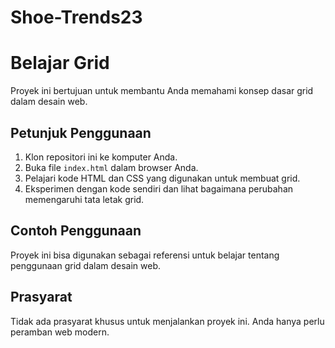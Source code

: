 # Shoe-Trends23

# Belajar Grid

Proyek ini bertujuan untuk membantu Anda memahami konsep dasar grid dalam desain web.

## Petunjuk Penggunaan

1. Klon repositori ini ke komputer Anda.
2. Buka file `index.html` dalam browser Anda.
3. Pelajari kode HTML dan CSS yang digunakan untuk membuat grid.
4. Eksperimen dengan kode sendiri dan lihat bagaimana perubahan memengaruhi tata letak grid.

## Contoh Penggunaan

Proyek ini bisa digunakan sebagai referensi untuk belajar tentang penggunaan grid dalam desain web.

## Prasyarat

Tidak ada prasyarat khusus untuk menjalankan proyek ini. Anda hanya perlu peramban web modern.
